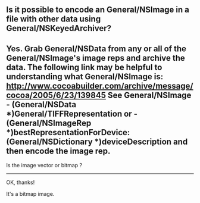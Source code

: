 Is it possible to encode an General/NSImage in a file with other data using General/NSKeyedArchiver?
----
Yes.
Grab General/NSData from any or all of the General/NSImage's image reps and archive the data.
The following link may be helpful to understanding what General/NSImage is:
http://www.cocoabuilder.com/archive/message/cocoa/2005/6/23/139845
See General/NSImage - (General/NSData *)General/TIFFRepresentation or - (General/NSImageRep *)bestRepresentationForDevice:(General/NSDictionary *)deviceDescription
and then encode the image rep.
----
Is the image vector or bitmap ?

----

OK, thanks!

It's a bitmap image.